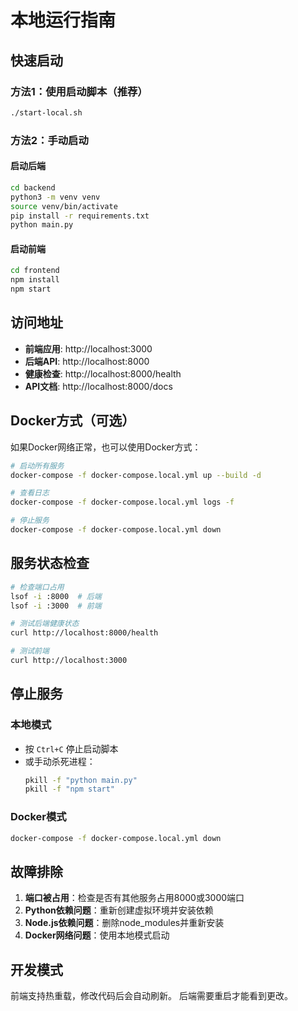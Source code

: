 # 本地运行指南

## 快速启动

### 方法1：使用启动脚本（推荐）
```bash
./start-local.sh
```

### 方法2：手动启动

#### 启动后端
```bash
cd backend
python3 -m venv venv
source venv/bin/activate
pip install -r requirements.txt
python main.py
```

#### 启动前端
```bash
cd frontend
npm install
npm start
```

## 访问地址

- **前端应用**: http://localhost:3000
- **后端API**: http://localhost:8000
- **健康检查**: http://localhost:8000/health
- **API文档**: http://localhost:8000/docs

## Docker方式（可选）

如果Docker网络正常，也可以使用Docker方式：

```bash
# 启动所有服务
docker-compose -f docker-compose.local.yml up --build -d

# 查看日志
docker-compose -f docker-compose.local.yml logs -f

# 停止服务
docker-compose -f docker-compose.local.yml down
```

## 服务状态检查

```bash
# 检查端口占用
lsof -i :8000  # 后端
lsof -i :3000  # 前端

# 测试后端健康状态
curl http://localhost:8000/health

# 测试前端
curl http://localhost:3000
```

## 停止服务

### 本地模式
- 按 `Ctrl+C` 停止启动脚本
- 或手动杀死进程：
  ```bash
  pkill -f "python main.py"
  pkill -f "npm start"
  ```

### Docker模式
```bash
docker-compose -f docker-compose.local.yml down
```

## 故障排除

1. **端口被占用**：检查是否有其他服务占用8000或3000端口
2. **Python依赖问题**：重新创建虚拟环境并安装依赖
3. **Node.js依赖问题**：删除node_modules并重新安装
4. **Docker网络问题**：使用本地模式启动

## 开发模式

前端支持热重载，修改代码后会自动刷新。
后端需要重启才能看到更改。
